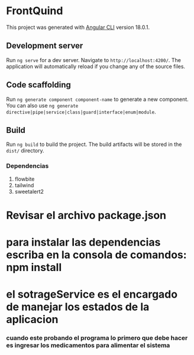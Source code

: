 # FrontQuind

This project was generated with [Angular CLI](https://github.com/angular/angular-cli) version 18.0.1.

## Development server

Run `ng serve` for a dev server. Navigate to `http://localhost:4200/`. The application will automatically reload if you change any of the source files.

## Code scaffolding

Run `ng generate component component-name` to generate a new component. You can also use `ng generate directive|pipe|service|class|guard|interface|enum|module`.

## Build

Run `ng build` to build the project. The build artifacts will be stored in the `dist/` directory.

### Dependencias
1. flowbite
2. tailwind
3. sweetalert2

# Revisar el archivo package.json 

# para instalar las dependencias escriba en la consola de comandos: npm install

# el sotrageService es el encargado de manejar los estados de la aplicacion

### cuando este probando el programa lo primero que debe hacer es ingresar los medicamentos para alimentar el sistema
